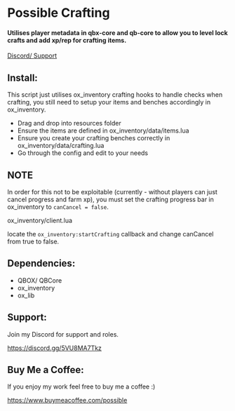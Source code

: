 # Possible Crafting
#### Utilises player metadata in qbx-core and qb-core to allow you to level lock crafts and add xp/rep for crafting items.

[Discord/ Support](https://discord.gg/Gnb2S7uAdG)

## Install:

This script just utilises ox_inventory crafting hooks to handle checks when crafting, you still need to setup your items and benches accordingly in ox_inventory.

- Drag and drop into resources folder
- Ensure the items are defined in ox_inventory/data/items.lua
- Ensure you create your crafting benches correctly in ox_inventory/data/crafting.lua
- Go through the config and edit to your needs

## NOTE

In order for this not to be exploitable (currently - without players can just cancel progress and farm xp), you must set the crafting progress bar in ox_inventory to ```canCancel = false```.

ox_inventory/client.lua

locate the ```ox_inventory:startCrafting``` callback and change canCancel from true to false.

## Dependencies:

- QBOX/ QBCore
- ox_inventory
- ox_lib

## Support:

Join my Discord for support and roles.

https://discord.gg/5VU8MA7Tkz

## Buy Me a Coffee:
If you enjoy my work feel free to buy me a coffee :)

https://www.buymeacoffee.com/possible
